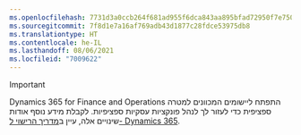 ```yaml
---
ms.openlocfilehash: 7731d3a0ccb264f681ad955f6dca843aa895bfad72950f7e750efb143ae71391
ms.sourcegitcommit: 7f8d1e7a16af769adb43d1877c28fdce53975db8
ms.translationtype: HT
ms.contentlocale: he-IL
ms.lasthandoff: 08/06/2021
ms.locfileid: "7009622"
---
```

> [!IMPORTANT]
> Dynamics 365 for Finance and Operations התפתח ליישומים המכוונים למטרה ספציפית כדי לעזור לך לנהל פונקציות עסקיות ספציפיות. לקבלת מידע נוסף אודות שינויים אלה, עיין ב[מדריך הרישוי ל- Dynamics 365](https://go.microsoft.com/fwlink/p/?LinkId=866544).
 
